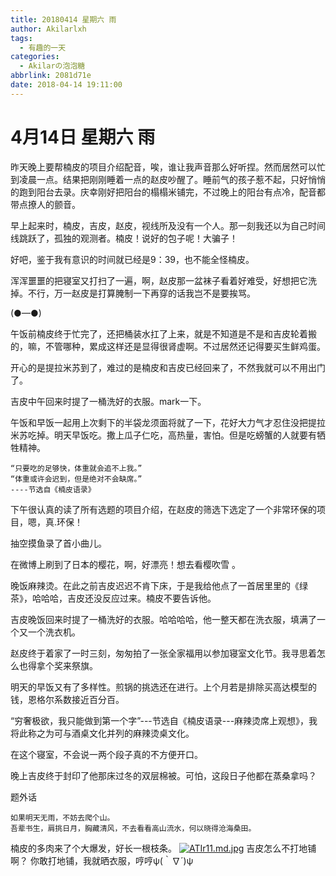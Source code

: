 ```yaml
---
title: 20180414 星期六 雨
author: Akilarlxh
tags:
  - 有趣的一天
categories:
  - Akilarの泡泡糖
abbrlink: 2081d71e
date: 2018-04-14 19:11:00
---
```

# 4月14日 星期六 雨

昨天晚上要帮楠皮的项目介绍配音，唉，谁让我声音那么好听捏。然而居然可以忙到凌晨一点。结果把刚刚睡着一点的赵皮吵醒了。睡前气的孩子惹不起，只好悄悄的跑到阳台去录。庆幸刚好把阳台的榻榻米铺完，不过晚上的阳台有点冷，配音都带点撩人的颤音。

早上起来时，楠皮，吉皮，赵皮，视线所及没有一个人。那一刻我还以为自己时间线跳跃了，孤独的观测者。楠皮！说好的包子呢！大骗子！

好吧，鉴于我有意识的时间就已经是9：39，也不能全怪楠皮。

浑浑噩噩的把寝室又打扫了一遍，啊，赵皮那一盆袜子看着好难受，好想把它洗掉。不行，万一赵皮是打算腌制一下再穿的话我岂不是要挨骂。

(●—●)

午饭前楠皮终于忙完了，还把桶装水扛了上来，就是不知道是不是和吉皮轮着搬的，嘛，不管哪种，累成这样还是显得很肾虚啊。不过居然还记得要买生鲜鸡蛋。

开心的是提拉米苏到了，难过的是楠皮和吉皮已经回来了，不然我就可以不用出门了。

吉皮中午回来时提了一桶洗好的衣服。mark一下。

午饭和早饭一起用上次剩下的半袋龙须面将就了一下，花好大力气才忍住没把提拉米苏吃掉。明天早饭吃。撒上瓜子仁吃，高热量，害怕。但是吃螃蟹的人就要有牺牲精神。
```
“只要吃的足够快，体重就会追不上我。”
“体重或许会迟到，但是绝对不会缺席。”
----节选自《楠皮语录》
```
下午很认真的读了所有选题的项目介绍，在赵皮的筛选下选定了一个非常环保的项目，嗯，真.环保！

抽空摸鱼录了首小曲儿。

在微博上刷到了日本的樱花，啊，好漂亮！想去看樱吹雪 。

晚饭麻辣烫。在此之前吉皮迟迟不肯下床，于是我给他点了一首居里里的《绿茶》，哈哈哈，吉皮还没反应过来。楠皮不要告诉他。

吉皮晚饭回来时提了一桶洗好的衣服。哈哈哈哈，他一整天都在洗衣服，填满了一个又一个洗衣机。

赵皮终于着家了一时三刻，匆匆拍了一张全家福用以参加寝室文化节。我寻思着怎么也得拿个奖来祭旗。

明天的早饭又有了多样性。煎锅的挑选还在进行。上个月若是排除买高达模型的钱，恩格尔系数接近百分百。

“穷奢极欲，我只能做到第一个字”---节选自《楠皮语录---麻辣烫席上观想》，我将此称之为可与酒桌文化并列的麻辣烫桌文化。

在这个寝室，不会说一两个段子真的不方便开口。

晚上吉皮终于封印了他那床过冬的双层棉被。可怕，这段日子他都在蒸桑拿吗？

题外话
```
如果明天无雨，不妨去爬个山。
吾辈书生，肩挑日月，胸藏清风，不去看看高山流水，何以晓得沧海桑田。
```
楠皮的多肉来了个大爆发，好长一根枝条。
[![ATIr11.md.jpg](https://s2.ax1x.com/2019/04/10/ATIr11.md.jpg)](https://imgchr.com/i/ATIr11)
吉皮怎么不打地铺啊？
你敢打地铺，我就晒衣服，哼哼ψ(｀∇´)ψ

